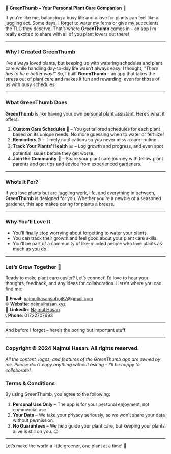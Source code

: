 🌿 **GreenThumb – Your Personal Plant Care Companion** 🌿

If you’re like me, balancing a busy life and a love for plants can feel like a juggling act. Some days, I forget to water my ferns or give my succulents the TLC they deserve. That’s where **GreenThumb** comes in – an app I’m really excited to share with all of you plant lovers out there!

---

### **Why I Created GreenThumb**
I’ve always loved plants, but keeping up with watering schedules and plant care while handling day-to-day life wasn’t always easy. I thought, *"There has to be a better way!"* So, I built **GreenThumb** – an app that takes the stress out of plant care and makes it fun and rewarding, even for those of us with busy schedules.

---

### **What GreenThumb Does**
**GreenThumb** is like having your own personal plant assistant. Here’s what it offers:

1. **Custom Care Schedules** 🌱 – You get tailored schedules for each plant based on its unique needs. No more guessing when to water or fertilize!
2. **Reminders** ⏰ – Timely notifications so you never miss a care routine.
3. **Track Your Plants’ Health** 📊 – Log growth and progress, and even spot potential issues before they get worse.
4. **Join the Community** 🌿 – Share your plant care journey with fellow plant parents and get tips and advice from experienced gardeners.

---

### **Who’s It For?**
If you love plants but are juggling work, life, and everything in between, **GreenThumb** is designed for you. Whether you’re a newbie or a seasoned gardener, this app makes caring for plants a breeze.

---

### **Why You’ll Love It**
- You’ll finally stop worrying about forgetting to water your plants.
- You can track their growth and feel good about your plant care skills.
- You’ll be part of a community of like-minded people who love plants as much as you do.

---

### **Let’s Grow Together** 🌱
Ready to make plant care easier? Let’s connect! I’d love to hear your thoughts, feedback, and any ideas for collaboration. Here’s where you can find me:

📧 **Email**: najmulhasansobuj87@gmail.com  
🌐 **Website**: [najmulhasan.xyz](https://www.najmulhasan.xyz/)  
🔗 **LinkedIn**: [Najmul Hasan](https://www.linkedin.com/in/md-najmul-hasan/)  
📞 **Phone**: 01722707693

---

And before I forget – here’s the boring but important stuff:

---

### **Copyright © 2024 Najmul Hasan. All rights reserved.**

*All the content, logos, and features of the GreenThumb app are owned by me. Please don't copy anything without asking – I’ll be happy to collaborate!*  

### **Terms & Conditions**
By using GreenThumb, you agree to the following:  
1. **Personal Use Only** – The app is for your personal enjoyment, not commercial use.
2. **Your Data** – We take your privacy seriously, so we won’t share your data without permission. 
3. **No Guarantees** – We help guide your plant care, but keeping your plants alive is still on you. 😉

---

Let’s make the world a little greener, one plant at a time! 🌿